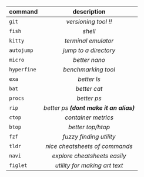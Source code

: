 | **command**   | **description**           |
| ------------- |:---------------------:    |
| `git`         | *versioning tool !!*      |
| `fish`        | *shell*                   |
| `kitty`       | *terminal emulator*       |
| `autojump`    | *jump to a directory*     |
| `micro`       | *better nano*             |
| `hyperfine`   | *benchmarking tool*       |
| `exa`         | *better ls*               |
| `bat`         | *better cat*              |
| `procs`       | *better ps*               |
| `rip`         | *better ps **(dont make it an alias)***|
| `ctop`        | *container metrics*       |
| `btop`        | *better top/htop*         |
| `fzf`         | *fuzzy finding utility*   |
| `tldr`        | *nice cheatsheets of commands*|
| `navi`        | *explore cheatsheets easily*|
| `figlet`      | *utility for making art text*|